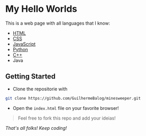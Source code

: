 # My Hello Worlds

This is a web page with all languages that I know:

- [HTML](https://github.com/GuilhermeBalog/tic-tac-toe)
- [CSS](https://github.com/GuilhermeBalog/guilhermebalog.github.io)
- [JavaScript](https://github.com/GuilhermeBalog/capivara-chat)
- [Python](https://github.com/GuilhermeBalog/exercicios-de-python)
- [C++](https://github.com/GuilhermeBalog/exercicios-de-cpp)
- Java

## Getting Started

- Clone the repositorie with

```bash
git clone https://github.com/GuilhermeBalog/minesweeper.git
```

- Open the `index.html` file on your favorite browser!

> Feel free to fork this repo and add your ideias!

*That's all folks! Keep coding!*
